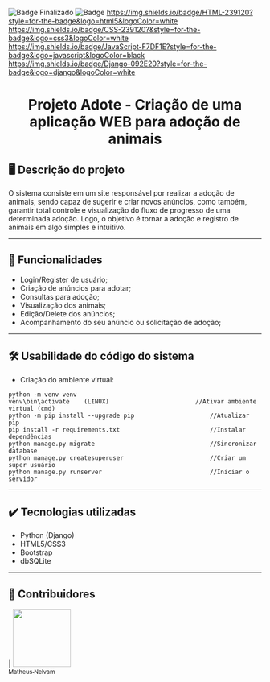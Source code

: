 ![Badge Finalizado](http://img.shields.io/static/v1?label=STATUS&message=EM%20DESENVOLVIMENTO&color=GREEN&style=for-the-badge)
![Badge     ](https://img.shields.io/badge/Python-3776AB?style=for-the-badge&logo=python&logoColor=white)
https://img.shields.io/badge/HTML-239120?style=for-the-badge&logo=html5&logoColor=white
https://img.shields.io/badge/CSS-239120?&style=for-the-badge&logo=css3&logoColor=white
https://img.shields.io/badge/JavaScript-F7DF1E?style=for-the-badge&logo=javascript&logoColor=black
https://img.shields.io/badge/Django-092E20?style=for-the-badge&logo=django&logoColor=white
<h1 align="center">Projeto Adote - Criação de uma aplicação WEB para adoção de animais </h1>

## 🖥️ Descrição do projeto

O sistema consiste em um site responsável por realizar a adoção de animais, sendo capaz de sugerir e criar novos anúncios, como também, garantir total controle e visualização do fluxo de progresso de uma determinada adoção. Logo, o objetivo é tornar a adoção e registro de animais em algo simples e intuitivo.

---

## 📌 Funcionalidades

- Login/Register de usuário;
- Criação de anúncios para adotar;
- Consultas para adoção;
- Visualização dos animais;
- Edição/Delete dos anúncios;
- Acompanhamento do seu anúncio ou solicitação de adoção;

---

## 🛠️ Usabilidade do código do sistema

- Criação do ambiente virtual:
```
python -m venv venv
venv\bin\activate    (LINUX)                        //Ativar ambiente virtual (cmd)
python -m pip install --upgrade pip                     //Atualizar pip
pip install -r requirements.txt                         //Instalar dependências
python manage.py migrate                                //Sincronizar database
python manage.py createsuperuser                        //Criar um super usuário
python manage.py runserver                              //Iniciar o servidor

```
---

## ✔️ Tecnologias utilizadas

- Python (Django)
- HTML5/CSS3
- Bootstrap
- dbSQLite

---

## 🚩 Contribuidores

| [<img src="https://avatars.githubusercontent.com/u/106180092?v=4" width=115><br><sub>Matheus Nelvam</sub>](https://github.com/MatheusNelvam)
